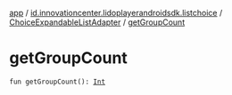 [app](../../index.md) / [id.innovationcenter.lidoplayerandroidsdk.listchoice](../index.md) / [ChoiceExpandableListAdapter](index.md) / [getGroupCount](./get-group-count.md)

# getGroupCount

`fun getGroupCount(): `[`Int`](https://kotlinlang.org/api/latest/jvm/stdlib/kotlin/-int/index.html)